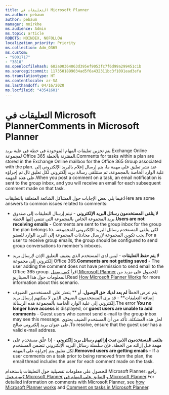 ```yaml
---
title: التعليقات في Microsoft Planner
ms.author: pebaum
author: pebaum
manager: mnirkhe
ms.audience: Admin
ms.topic: article
ROBOTS: NOINDEX, NOFOLLOW
localization_priority: Priority
ms.collection: Adm_O365
ms.custom:
- "9001717"
- "3810"
ms.openlocfilehash: 682a00364063d395ef9053fc7f6d99a299451c1b
ms.sourcegitcommit: 1173501899034ad5f6a432311bc3f1091ead3efa
ms.translationtype: HT
ms.contentlocale: ar-SA
ms.lasthandoff: 04/16/2020
ms.locfileid: "43541601"
---
```

# <a name="comments-in-microsoft-planner"></a><span data-ttu-id="110fb-102">التعليقات في Microsoft Planner</span><span class="sxs-lookup"><span data-stu-id="110fb-102">Comments in Microsoft Planner</span></span>

<span data-ttu-id="110fb-103">يتم تخزين تعليقات المهام الموجودة في خطة في علبة بريد Exchange Online لمجموعة Office 365 المقترنة بالخطة.</span><span class="sxs-lookup"><span data-stu-id="110fb-103">Comments for tasks within a plan are stored in the Exchange Online mailbox for the Office 365 Group associated with the plan.</span></span>  <span data-ttu-id="110fb-104">عند نشر تعليق علي مهمة ما، يتم إرسال إعلام بالبريد الإلكتروني إلى علبة الوارد الخاصة بالمجموعة، ثم ستتلقى رسالة بريد إلكتروني لكل تعليق تال تم إجراؤه علي هذه المهمة.</span><span class="sxs-lookup"><span data-stu-id="110fb-104">When you post a comment on a task, an email notification is sent to the group inbox, and you will receive an email for each subsequent comment made on that task.</span></span>

<span data-ttu-id="110fb-105">فيما يلي بعض الإجابات حول المشاكل الشائعة المتعلقة بالتعليقات:</span><span class="sxs-lookup"><span data-stu-id="110fb-105">Here are some answers to common issues related to comments:</span></span>

- <span data-ttu-id="110fb-106">**لا يتلقى المستخدمون رسائل البريد الإلكتروني** - تيتم إرسال التعليقات إلى صندوق بريد المجموعة الخاص بالمجموعة التي تنتمي إليها الخطة.</span><span class="sxs-lookup"><span data-stu-id="110fb-106">**Users are not receiving emails** - Comments are sent to the group inbox for the group the plan belongs to.</span></span> <span data-ttu-id="110fb-107">لكي يتلقى المستخدم رسائل البريد الإلكتروني للمجموعة، يجب تكوين المجموعة لإرسال محادثات المجموعة إلى البريد الوارد للعضو.</span><span class="sxs-lookup"><span data-stu-id="110fb-107">For a user to receive group emails, the group should be configured to send group conversations to member's inboxes.</span></span>

- <span data-ttu-id="110fb-108">**لا يتم حفظ التعليقات** -  ليس لدى المستخدم الذي يضيف التعليق الإذن لإرسال بريد إلكتروني إلى مجموعة Office 365.</span><span class="sxs-lookup"><span data-stu-id="110fb-108">**Comments are not getting saved** -  The user adding the comment does not have permission to send email to the Office 365 group.</span></span> <span data-ttu-id="110fb-109">اقرأ [كيف يعمل Microsoft Planner](https://techcommunity.microsoft.com/t5/planner-blog/how-microsoft-planner-works/ba-p/1214736) للحصول على مزيد من المعلومات حول هذا السيناريو.</span><span class="sxs-lookup"><span data-stu-id="110fb-109">Read [How Microsoft Planner Works](https://techcommunity.microsoft.com/t5/planner-blog/how-microsoft-planner-works/ba-p/1214736) for more information about this scenario.</span></span>

- <span data-ttu-id="110fb-110">يتم عرض الخطأ **لم يعد لديك حق الوصول**، أو \*\* يتعذر على المستخدمين الضيوف إضافة التعليقات\*\* - قد يرى المستخدمون الضيوف الذين لا يمكنهم إرسال بريد إلكتروني إلى علبة الوارد الخاصة بالمجموعة هذه الرسالة.</span><span class="sxs-lookup"><span data-stu-id="110fb-110">The error **You no longer have access** is displayed, or **guest users are unable to add comments** - Guest users who cannot send e-mail to the group inbox may see this message.</span></span> <span data-ttu-id="110fb-111">لحل هذه المشكلة، تأكد من أن المستخدم الضيف يحتوي على عنوان بريد إلكتروني صالح.</span><span class="sxs-lookup"><span data-stu-id="110fb-111">To resolve, ensure that the guest user has a valid e-mail address.</span></span>

- <span data-ttu-id="110fb-112">**يتلقى المستخدمون الذين تمت إزالتهم رسائل بريد إلكتروني** - إذا علّق مستخدم على مهمة قبل إزالته من الخطة، فإن سلسلة رسائل البريد الإلكتروني تتضمن المستخدم لكل تعليق يتم إجراؤه على المهمة.</span><span class="sxs-lookup"><span data-stu-id="110fb-112">**Removed users are getting emails** -  If a user comments on a task prior to being removed from the plan, the email thread includes the user for each comment made on the task.</span></span>

<span data-ttu-id="110fb-113">للحصول على معلومات تفصيلية حول التعليقات باستخدام Microsoft Planner، راجع [كيفية عمل Microsoft Planner](https://techcommunity.microsoft.com/t5/planner-blog/how-microsoft-planner-works/ba-p/1214736) و [التعليق على المهام في Microsoft Planner](https://support.microsoft.com/ar-SA/office/comment-on-tasks-in-microsoft-planner-fd4aedde-7785-4cd0-96ee-122fbc9140e1).</span><span class="sxs-lookup"><span data-stu-id="110fb-113">For detailed information on comments with Microsoft Planner, see [how Microsoft Planner works](https://techcommunity.microsoft.com/t5/planner-blog/how-microsoft-planner-works/ba-p/1214736) and [Comment on tasks in Microsoft Planner](https://support.microsoft.com/ar-SA/office/comment-on-tasks-in-microsoft-planner-fd4aedde-7785-4cd0-96ee-122fbc9140e1).</span></span>
